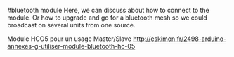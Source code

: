 #bluetooth module
Here, we can discuss about how to connect to the module. 
Or how to upgrade and go for a bluetooth mesh so we could broadcast on several units from one source.



Module HCO5 pour un usage Master/Slave
http://eskimon.fr/2498-arduino-annexes-g-utiliser-module-bluetooth-hc-05
